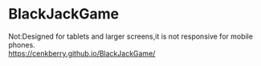 # BlackJackGame
Not:Designed for tablets and larger screens,it is not responsive for mobile phones. <br>
https://cenkberry.github.io/BlackJackGame/
